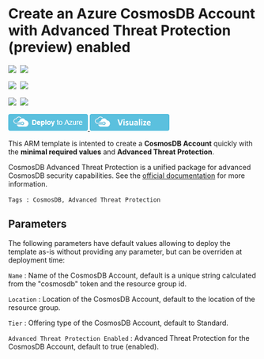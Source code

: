 # Create an Azure CosmosDB Account with Advanced Threat Protection (preview) enabled

<IMG SRC="https://azbotstorage.blob.core.windows.net/badges/201-cosmosdb-advanced-threat-protection-create-account/PublicLastTestDate.svg" />&nbsp;
<IMG SRC="https://azbotstorage.blob.core.windows.net/badges/201-cosmosdb-advanced-threat-protection-create-account/PublicDeployment.svg" />&nbsp;

<IMG SRC="https://azbotstorage.blob.core.windows.net/badges/201-cosmosdb-advanced-threat-protection-create-account/FairfaxLastTestDate.svg" />&nbsp;
<IMG SRC="https://azbotstorage.blob.core.windows.net/badges/201-cosmosdb-advanced-threat-protection-create-account/FairfaxDeployment.svg" />&nbsp;

<IMG SRC="https://azbotstorage.blob.core.windows.net/badges/201-cosmosdb-advanced-threat-protection-create-account/BestPracticeResult.svg" />&nbsp;
<IMG SRC="https://azbotstorage.blob.core.windows.net/badges/201-cosmosdb-advanced-threat-protection-create-account/CredScanResult.svg" />&nbsp;

<a href="https://portal.azure.com/#create/Microsoft.Template/uri/https%3A%2F%2Fraw.githubusercontent.com%2FAzure%2Fazure-quickstart-templates%2Fmaster%2F201-cosmosdb-advanced-threat-protection-create-account%2Fazuredeploy.json" target="_blank">
    <img src="https://raw.githubusercontent.com/Azure/azure-quickstart-templates/master/1-CONTRIBUTION-GUIDE/images/deploytoazure.png"/>
</a>
<a href="http://armviz.io/#/?load=https://raw.githubusercontent.com/Azure/azure-quickstart-templates/master/201-cosmosdb-advanced-threat-protection-create-account/azuredeploy.json" target="_blank">
    <img src="https://raw.githubusercontent.com/Azure/azure-quickstart-templates/master/1-CONTRIBUTION-GUIDE/images/visualizebutton.png"/>
</a>

This ARM template is intented to create a **CosmosDB Account** quickly with the **minimal required values** and **Advanced Threat Protection**.

CosmosDB Advanced Threat Protection is a unified package for advanced CosmosDB security capabilities. See the [official documentation]( https://go.microsoft.com/fwlink/?linkid=2097603) for more information.

`Tags : CosmosDB, Advanced Threat Protection`

## Parameters
The following parameters have default values allowing to deploy the template as-is without providing any parameter, but can be overriden at deployment time:

`Name` : Name of the CosmosDB Account, default is a unique string calculated from the "cosmosdb" token and the resource group id.  

`Location` : Location of the CosmosDB Account, default to the location of the resource group.  

`Tier` : Offering type of the CosmosDB Account, default to Standard.

`Advanced Threat Protection Enabled` : Advanced Threat Protection for the CosmosDB Account, default to true (enabled).
